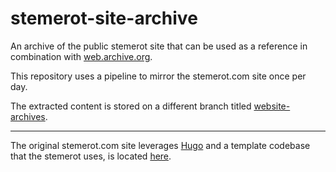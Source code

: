 # stemerot-site-archive
An archive of the public stemerot site that can be used as a reference in combination with [web.archive.org](https://web.archive.org/web/20250000000000*/stemerot.com).

This repository uses a pipeline to mirror the stemerot.com site once per day.

The extracted content is stored on a different branch titled [website-archives](https://github.com/stemerot-community/stemerot-site-archive/tree/website-archives?tab=readme-ov-file).

---

The original stemerot.com site leverages [Hugo](https://gohugo.io/) and a template codebase that the stemerot uses, is located [here](https://github.com/CSpyridakis/hugo-template).